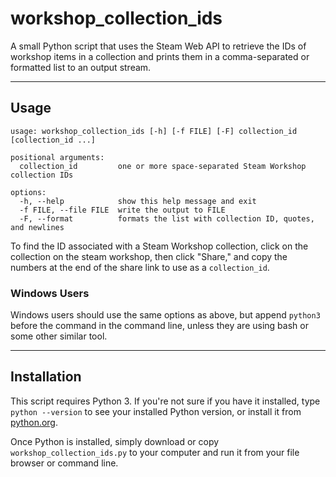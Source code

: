 # workshop_collection_ids

A small Python script that uses the Steam Web API to retrieve the IDs of 
workshop items in a collection and prints them in a comma-separated or 
formatted list to an output stream.

---
## Usage

    usage: workshop_collection_ids [-h] [-f FILE] [-F] collection_id [collection_id ...]

    positional arguments:
      collection_id         one or more space-separated Steam Workshop collection IDs

    options:
      -h, --help            show this help message and exit
      -f FILE, --file FILE  write the output to FILE
      -F, --format          formats the list with collection ID, quotes, and newlines

To find the ID associated with a Steam Workshop collection, click on the
collection on the steam workshop, then click "Share," and copy the numbers at 
the end of the share link to use as a `collection_id`.

### Windows Users

Windows users should use the same options as above, but append `python3` before
the command in the command line, unless they are using bash or some other 
similar tool.

---
## Installation

This script requires Python 3. If you're not sure if you have it installed, 
type `python --version` to see your installed Python version, or install it
from [python.org](python.org).

Once Python is installed, simply download or copy `workshop_collection_ids.py` 
to your computer and run it from your file browser or command line.
